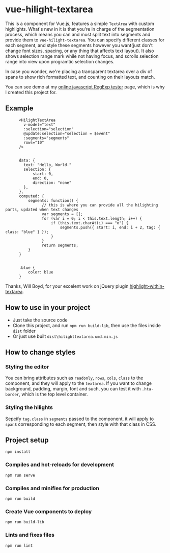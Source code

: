 # vue-hilight-textarea

This is a component for Vue.js, features a simple `TextArea` with custom highlights. What's new in it is that you're in charge of the segmentation process, which means you can and must split text into segments and provide them to `vue-hilight-textarea`. You can specify different classes for each segment, and style these segments however you want(just don't change font sizes, spacing, or any thing that affects text layout). It also shows selection range mark while not having focus, and scrolls selection range into view upon programtic selection changes. 

In case you wonder, we're placing a transparent textarea over a div of spans to show rich formatted text, and counting on their layouts match.

You can see demo at my [online javascript RegExp tester](https://deerchao.cn/tools/wegester/) page, which is why I created this project for.

## Example

```
      <HilightTextArea
        v-model="text"
        :selection="selection"
        @update:selection="selection = $event"
        :segments="segments"
        rows="10"
      />


      data: {
        text: "Hello, World."
        selection: {
            start: 0,
            end: 0,
            direction: "none"
        },
      },
      computed: {
          segments: function() {
                // this is where you can provide all the hilighting parts, updated when text changes
                var segments = [];
                for (var i = 0; i < this.text.length; i++) {
                    if (this.text.charAt(i) === "o") {
                        segments.push({ start: i, end: i + 2, tag: { class: "blue" } });
                    }
                }
                return segments;
          }
      }


      .blue {
          color: blue
      }
```

Thanks, Will Boyd, for your excelent work on jQuery plugin [highlight-within-textarea](https://github.com/lonekorean/highlight-within-textarea).

## How to use in your project
* Just take the source code
* Clone this project, and run `npm run build-lib`, then use the files inside `dist` folder
* Or just use built `dist\hilighttextarea.umd.min.js`

## How to change styles

### Styling the editor
You can bring attributes such as `readonly`, `rows`, `cols`, `class` to the component, and they will apply to the `textarea`. If you want to change background, padding, margin, font and such, you can test it with `.hta-border`, which is the top level container.

### Styling the hilights
Sepcify `tag.class` in `segments` passed to the component, it will apply to `span`s corresponding to each segment, then style with that class in CSS.

## Project setup
```
npm install
```

### Compiles and hot-reloads for development
```
npm run serve
```

### Compiles and minifies for production
```
npm run build
```

### Create Vue components to deploy
```
npm run build-lib
```

### Lints and fixes files
```
npm run lint
```

